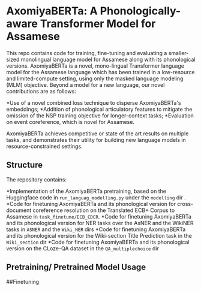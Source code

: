 # AxomiyaBERTa: A Phonologically-aware Transformer Model for Assamese
 
This repo contains code for training, fine-tuning and evaluating a smaller-sized monolingual language model for Assamese along with its phonological versions. AxomiyaBERTa is a novel, mono-lingual Transformer language model for the Assamese language which has been trained in a low-resource and limited-compute setting, using only the masked language modeling (MLM) objective. Beyond a model for a new language, our novel contributions are as follows:

*Use of a novel combined loss technique to disperse AxomiyaBERTa's embeddings;
*Addition of phonological articulatory features to mitigate the omission of the NSP training objective for longer-context tasks;
*Evaluation on event coreference, which is novel for Assamese.

AxomiyaBERTa achieves competitive or state of the art results on multiple tasks, and demonstrates their utility for building new language models in resource-constrained settings.


## Structure 
The repository contains:

*Implementation of the AxomiyaBERTa pretraining, based on the Huggingface code in `run_languag_modelling.py` under the `modelling` dir .
*Code for finetuning AxomiyaBERTa and its phonological version for cross-document coreference resolution on the Translated ECB+ Corpus to Assamese in `task_finetune/ECB_CDCR`.
*Code for finetuning AxomiyaBERTa and its phonological version for NER tasks over the AsNER and the WikiNER tasks in  `ASNER` and the `Wiki_NER` dirs
*Code for finetuning AxomiyaBERTa and its phonological version for the Wiki-section Title Prediction task in the `Wiki_section` dir
*Code for finetuning AxomiyaBERTa and its phonological version on the CLoze-QA dataset in the `QA_multiplechoice` dir


## Pretraining/ Pretrained Model Usage




##Finetuning  




 
